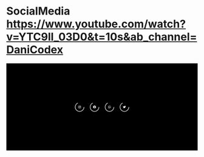 # SocialMedia https://www.youtube.com/watch?v=YTC9ll_03D0&t=10s&ab_channel=DaniCodex
<p align="center">
  <img src="preview.png" alt="preview del proyecto"  width="1600">
</p>